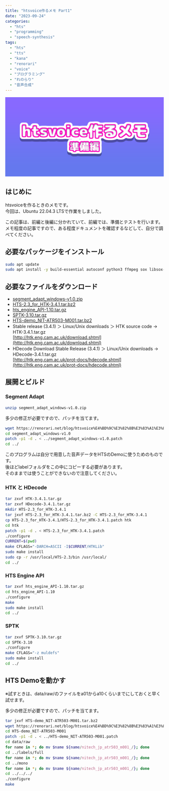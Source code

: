 ```yaml
---
title: "htsvoice作るメモ Part1"
date: "2023-09-24"
categories: 
  - "hts"
  - "programming"
  - "speech-synthesis"
tags: 
  - "hts"
  - "tts"
  - "kana"
  - "renorari"
  - "voice"
  - "プログラミング"
  - "れのらり"
  - "音声合成"
---
```


![ogp](./images/ogp.png)

## はじめに

htsvoiceを作るときのメモです。  
今回は、Ubuntu 22.04.3 LTSで作業をしました。  

この記事は、前編と後編に分かれていて、前編では、準備とテストを行います。  
メモ程度の記事ですので、ある程度ドキュメントを確認するなどして、自分で調べてください。

## 必要なパッケージをインストール

```bash
sudo apt update
sudo apt install -y build-essential autoconf python3 ffmpeg sox libsox-fmt-all libpulse-dev libasound-dev hts-voice-nitech-jp-atr503-m001 cmake curl csh libx11-dev flac jq julius sudo open-jtalk open-jtalk-mecab-naist-jdic unzip
```

## 必要なファイルをダウンロード

- [segment_adapt_windows-v1.0.zip](https://www.dropbox.com/s/vvzl4yg4rwcdjol/segment_adapt_windows-v1.0.zip)
- [HTS-2.3_for_HTK-3.4.1.tar.bz2](http://hts.sp.nitech.ac.jp/archives/2.3/HTS-2.3_for_HTK-3.4.1.tar.bz2)
- [hts_engine_API-1.10.tar.gz](http://downloads.sourceforge.net/hts-engine/hts_engine_API-1.10.tar.gz)
- [SPTK-3.10.tar.gz](http://downloads.sourceforge.net/sp-tk/SPTK-3.10.tar.gz)
- [HTS-demo_NIT-ATR503-M001.tar.bz2](http://hts.sp.nitech.ac.jp/archives/2.3/HTS-demo_NIT-ATR503-M001.tar.bz2)
- Stable release (3.4.1) ＞ Linux/Unix downloads ＞ HTK source code -> HTK-3.4.1.tar.gz  
[http://htk.eng.cam.ac.uk/download.shtml](http://htk.eng.cam.ac.uk/download.shtml)  
- HDecode Download Stable Release (3.4.1) ＞ Linux/Unix downloads -> HDecode-3.4.1.tar.gz  
[http://htk.eng.cam.ac.uk/prot-docs/hdecode.shtml](http://htk.eng.cam.ac.uk/prot-docs/hdecode.shtml)  

## 展開とビルド

### Segment Adapt

```bash
unzip segment_adapt_windows-v1.0.zip
```

多少の修正が必要ですので、パッチを当てます。

```bash
wget https://renorari.net/blog/htsvoice%E4%BD%9C%E3%82%8B%E3%83%A1%E3%83%A21/files/segment_adapt_windows-v1.0.patch
cd segment_adapt_windows-v1.0
patch -p1 -d . < ../segment_adapt_windows-v1.0.patch
cd ../
```

このプログラムは自分で用意した音声データをHTSのDemoに使うためのものです。  
後ほどlabelフォルダをこの中にコピーする必要があります。  
そのままでは使うことができないので注意してください。

### HTK と HDecode

```bash
tar zxvf HTK-3.4.1.tar.gz
tar zxvf HDecode-3.4.1.tar.gz
mkdir HTS-2.3_for_HTK-3.4.1
tar jxvf HTS-2.3_for_HTK-3.4.1.tar.bz2 -C HTS-2.3_for_HTK-3.4.1
cp HTS-2.3_for_HTK-3.4.1/HTS-2.3_for_HTK-3.4.1.patch htk
cd htk
patch -p1 -d . < HTS-2.3_for_HTK-3.4.1.patch
./configure
CURRENT=$(pwd)
make CFLAGS="-DARCH=ASCII -I$CURRENT/HTKLib"
sudo make install
sudo cp -r /usr/local/HTS-2.3/bin /usr/local/
cd ../
```

### HTS Engine API

```bash
tar zxvf hts_engine_API-1.10.tar.gz
cd hts_engine_API-1.10
./configure
make
sudo make install
cd ../
```

### SPTK

```bash
tar zxvf SPTK-3.10.tar.gz
cd SPTK-3.10
./configure
make CFLAGS="-z muldefs"
sudo make install
cd ../
```

## HTS Demoを動かす

※試すときは、data/raw/のファイルをa01からa10くらいまでにしておくと早く試せます。

多少の修正が必要ですので、パッチを当てます。

```bash
tar jxvf HTS-demo_NIT-ATR503-M001.tar.bz2
wget https://renorari.net/blog/htsvoice%E4%BD%9C%E3%82%8B%E3%83%A1%E3%83%A21/files/HTS-demo_NIT-ATR503-M001.patch
cd HTS-demo_NIT-ATR503-M001
patch -p1 -d . < ../HTS-demo_NIT-ATR503-M001.patch
cd data/raw
for name in *; do mv $name ${name/nitech_jp_atr503_m001_/}; done
cd ../labels/full
for name in *; do mv $name ${name/nitech_jp_atr503_m001_/}; done
cd ../mono
for name in *; do mv $name ${name/nitech_jp_atr503_m001_/}; done
cd ../../../
./configure
make
```
